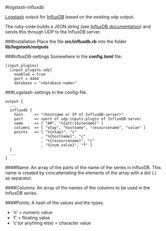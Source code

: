 #logstash-influxdb

[Logstash](logstash.net) output for [InfluxDB](influxdb.org) based on the existing udp output.

The ruby-code builds a JSON string (see [InfluxDB documentation](influxdb.com/docs/v0.8/api/reading_and_writing_data.html#writing-data-through-json-+-udp)) and sends this through UDP to the InfluxDB server.

###Installation 
Place the file **src/influxdb.rb** into the folder **lib/logstash/outputs**

###InfluxDB-settings
Somewhere in the **config.toml** file:

```
[input_plugins]
  [input_plugins.udp]
    enabled = true
    port = 4444
    database = "<database-name>"
```

###Logstash-settings
In the config-file.

```
output {
  ...
  influxdb {
    host     => "<hostname or IP of InfluxDB-server>"
    port     => <port of udp-inputs.plugin of InfluxDB-server
    name     => [ "AM", "%{attributename}" ]
    columns  => [ "otap", "hostname", "resourcename", "value" ]
    points   => [ "%{otap}", "c"
                , "%{hostname}", "c"
                , "%{resourcename}", "c"
                , "%{num_value}", "f" ]
  }
  ...
}
```

####Name:
An array of the parts of the name of the series in InfluxDB.
This name is created by concattenating the elements of the array with a dot (.) as separator. 

####Columns:
An array of the names of the columns to be used in the InfluxDB series.

####Points:
A hash of the values and the types.
- 'n' = numeric value
- 'f' = floating value
- 'c'(or anything else) = character value 
